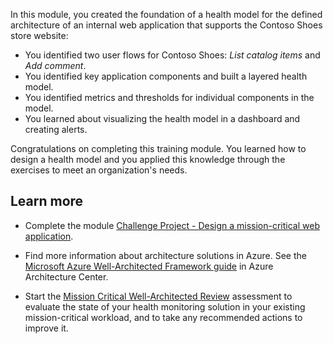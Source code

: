 In this module, you created the foundation of a health model for the defined architecture of an internal web application that supports the Contoso Shoes store website:

- You identified two user flows for Contoso Shoes: *List catalog items* and *Add comment*.
- You identified key application components and built a layered health model.
- You identified metrics and thresholds for individual components in the model.
- You learned about visualizing the health model in a dashboard and creating alerts.

Congratulations on completing this training module. You learned how to design a health model and you applied this knowledge through the exercises to meet an organization's needs.

## Learn more

- Complete the module [Challenge Project - Design a mission-critical web application](/training/modules/azure-mission-critical/).

- Find more information about architecture solutions in Azure. See the [Microsoft Azure Well-Architected Framework guide](/azure/architecture/framework) in Azure Architecture Center.

- Start the [Mission Critical Well-Architected Review](/assessments/23513bdb-e8a2-4f0b-8b6b-191ee1f52d34) assessment to evaluate the state of your health monitoring solution in your existing mission-critical workload, and to take any recommended actions to improve it.
